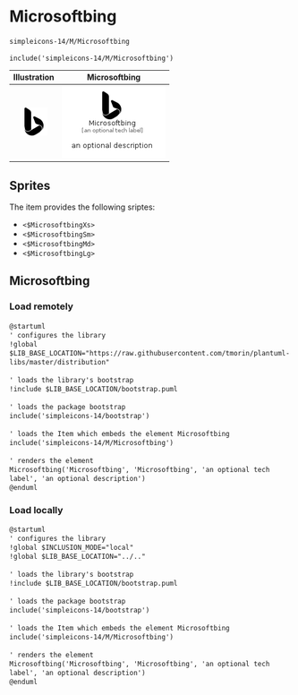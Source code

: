 # Microsoftbing


```text
simpleicons-14/M/Microsoftbing
```

```text
include('simpleicons-14/M/Microsoftbing')
```



| Illustration | Microsoftbing |
| :---: | :---: |
| ![illustration for Illustration](../../simpleicons-14/M/Microsoftbing.png) | ![illustration for Microsoftbing](../../simpleicons-14/M/Microsoftbing.Local.png) |



## Sprites
The item provides the following sriptes:

- `<$MicrosoftbingXs>`
- `<$MicrosoftbingSm>`
- `<$MicrosoftbingMd>`
- `<$MicrosoftbingLg>`





## Microsoftbing

### Load remotely
```plantuml
@startuml
' configures the library
!global $LIB_BASE_LOCATION="https://raw.githubusercontent.com/tmorin/plantuml-libs/master/distribution"

' loads the library's bootstrap
!include $LIB_BASE_LOCATION/bootstrap.puml

' loads the package bootstrap
include('simpleicons-14/bootstrap')

' loads the Item which embeds the element Microsoftbing
include('simpleicons-14/M/Microsoftbing')

' renders the element
Microsoftbing('Microsoftbing', 'Microsoftbing', 'an optional tech label', 'an optional description')
@enduml
```

### Load locally
```plantuml
@startuml
' configures the library
!global $INCLUSION_MODE="local"
!global $LIB_BASE_LOCATION="../.."

' loads the library's bootstrap
!include $LIB_BASE_LOCATION/bootstrap.puml

' loads the package bootstrap
include('simpleicons-14/bootstrap')

' loads the Item which embeds the element Microsoftbing
include('simpleicons-14/M/Microsoftbing')

' renders the element
Microsoftbing('Microsoftbing', 'Microsoftbing', 'an optional tech label', 'an optional description')
@enduml
```

